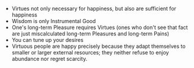 - Virtues not only necessary for happiness, but also are sufficient for happiness
- Wisdom is only Instrumental Good
- One's long-term Pleasure requires Virtues (ones who don't see that fact are just miscalculated long-term Pleasures and long-term Pains)
- You can tune up your desires
- Virtuous people are happy precisely because they adapt themselves to smaller or larger external resources; they neither refuse to enjoy abundance nor regret scarcity.